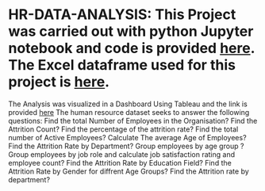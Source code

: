 # HR-DATA-ANALYSIS: This Project was carried out with python Jupyter notebook and code is provided [here](https://github.com/Joyce696/HR-DATA-ANALYSIS/blob/d46f9994f7053ddef72c35661c25112196fc0733/HR_DATA%20%20%20Analysis.ipynb). The Excel dataframe used for this project is [here](https://github.com/Joyce696/HR-DATA-ANALYSIS/blob/9a16c516527259bc6b5beee642162a6509b25350/HR_Data.xlsx).
The Analysis was visualized in a Dashboard Using Tableau and the link is provided [here](https://public.tableau.com/app/profile/joyce.ejezie/viz/HRDataAnalysis_16742407487450/HRANALYTICSDASHBOARD)
The human resource dataset seeks to answer the following questions:
Find the total Number of Employees in the Organisation?
Find the Attrition Count?
Find the percentage of the attrition rate?
Find the total number of Active Employees?
Calculate The average Age of Employees?
Find the Attrition Rate by Department?
Group employees by age group ?
Group employees by job role and calculate job satisfaction rating and employee count?
Find the Attrition Rate by Education Field?
Find the Attrition Rate by Gender for diffrent Age Groups?
Find the Attrition rate by department?
